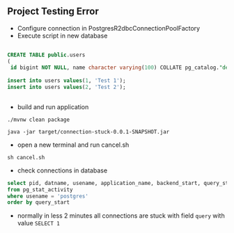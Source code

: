 ## Project Testing Error
- Configure connection in PostgresR2dbcConnectionPoolFactory
- Execute script in new database
```sql  
  
CREATE TABLE public.users  
(  
 id bigint NOT NULL, name character varying(100) COLLATE pg_catalog."default" NOT NULL, CONSTRAINT user_pkey PRIMARY KEY (id));  
  
insert into users values(1, 'Test 1');  
insert into users values(2, 'Test 2');  
  
```
- build and run application 
```
./mvnw clean package

java -jar target/connection-stuck-0.0.1-SNAPSHOT.jar
```
- open a new terminal and run cancel.sh
```
sh cancel.sh
```
- check connections in database
```sql
select pid, datname, usename, application_name, backend_start, query_start, query
from pg_stat_activity
where usename = 'postgres' 
order by query_start
```
- normally in less 2 minutes all connections are stuck with field `query` with value `SELECT 1`

